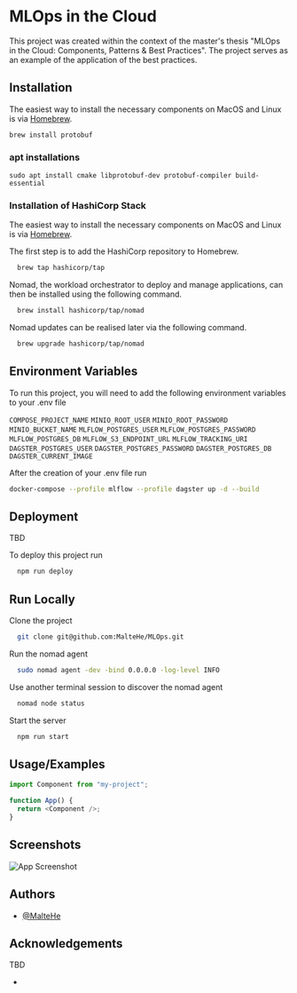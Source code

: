 # MLOps in the Cloud

This project was created within the context of the master's thesis "MLOps in the Cloud: Components, Patterns & Best Practices". The project serves as an example of the application of the best practices.

## Installation

The easiest way to install the necessary components on MacOS and Linux is via [Homebrew](https://brew.sh/).

`brew install protobuf`

### apt installations

`sudo apt install cmake libprotobuf-dev protobuf-compiler build-essential`

### Installation of HashiCorp Stack

The easiest way to install the necessary components on MacOS and Linux is via [Homebrew](https://brew.sh/).

The first step is to add the HashiCorp repository to Homebrew.

```bash
  brew tap hashicorp/tap
```

Nomad, the workload orchestrator to deploy and manage applications, can then be installed using the following command.

```bash
  brew install hashicorp/tap/nomad
```

Nomad updates can be realised later via the following command.

```bash
  brew upgrade hashicorp/tap/nomad
```

## Environment Variables

To run this project, you will need to add the following environment variables to your .env file

`COMPOSE_PROJECT_NAME`
`MINIO_ROOT_USER`
`MINIO_ROOT_PASSWORD`
`MINIO_BUCKET_NAME`
`MLFLOW_POSTGRES_USER`
`MLFLOW_POSTGRES_PASSWORD`
`MLFLOW_POSTGRES_DB`
`MLFLOW_S3_ENDPOINT_URL`
`MLFLOW_TRACKING_URI`
`DAGSTER_POSTGRES_USER`
`DAGSTER_POSTGRES_PASSWORD`
`DAGSTER_POSTGRES_DB`
`DAGSTER_CURRENT_IMAGE`

After the creation of your .env file run

```bash
docker-compose --profile mlflow --profile dagster up -d --build
```

## Deployment

TBD

To deploy this project run

```bash
  npm run deploy
```

## Run Locally

Clone the project

```bash
  git clone git@github.com:MalteHe/MLOps.git
```

Run the nomad agent

```bash
  sudo nomad agent -dev -bind 0.0.0.0 -log-level INFO
```

Use another terminal session to discover the nomad agent

```bash
  nomad node status
```

Start the server

```bash
  npm run start
```

## Usage/Examples

```javascript
import Component from "my-project";

function App() {
  return <Component />;
}
```

## Screenshots

![App Screenshot](https://via.placeholder.com/468x300?text=App+Screenshot+Here)

## Authors

- [@MalteHe](https://github.com/MalteHe)

## Acknowledgements

TBD

- []()
